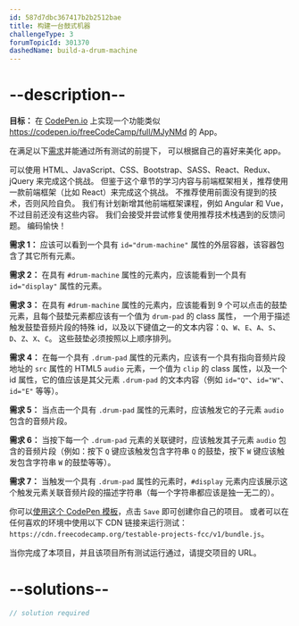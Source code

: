```yaml
---
id: 587d7dbc367417b2b2512bae
title: 构建一台鼓式机器
challengeType: 3
forumTopicId: 301370
dashedName: build-a-drum-machine
---
```


# --description--

**目标：** 在 [CodePen.io](https://codepen.io) 上实现一个功能类似 <https://codepen.io/freeCodeCamp/full/MJyNMd> 的 App。

在满足以下[需求](https://en.wikipedia.org/wiki/User_story)并能通过所有测试的前提下， 可以根据自己的喜好来美化 app。

可以使用 HTML、JavaScript、CSS、Bootstrap、SASS、React、Redux、jQuery 来完成这个挑战。 但鉴于这个章节的学习内容与前端框架相关，推荐使用一款前端框架（比如 React）来完成这个挑战。 不推荐使用前面没有提到的技术，否则风险自负。 我们有计划新增其他前端框架课程，例如 Angular 和 Vue，不过目前还没有这些内容。 我们会接受并尝试修复使用推荐技术栈遇到的反馈问题。 编码愉快！

**需求 1：** 应该可以看到一个具有 `id="drum-machine"` 属性的外层容器，该容器包含了其它所有元素。

**需求 2：** 在具有 `#drum-machine` 属性的元素内，应该能看到一个具有 `id="display"` 属性的元素。

**需求 3：** 在具有 `#drum-machine` 属性的元素内，应该能看到 9 个可以点击的鼓垫元素，且每个鼓垫元素都应该有一个值为 `drum-pad` 的 class 属性， 一个用于描述触发鼓垫音频片段的特殊 id，以及以下键值之一的文本内容：`Q`、`W`、`E`、`A`、`S`、`D`、`Z`、`X`、`C`。 这些鼓垫必须按照以上顺序排列。

**需求 4：** 在每一个具有 `.drum-pad` 属性的元素内，应该有一个具有指向音频片段地址的 `src` 属性的 HTML5 `audio` 元素，一个值为 `clip` 的 class 属性，以及一个 id 属性，它的值应该是其父元素 `.drum-pad` 的文本内容（例如 `id="Q"`、`id="W"`、`id="E"` 等等）。

**需求 5：** 当点击一个具有 `.drum-pad` 属性的元素时，应该触发它的子元素 `audio` 包含的音频片段。

**需求 6：** 当按下每一个 `.drum-pad` 元素的关联键时，应该触发其子元素 `audio` 包含的音频片段（例如：按下 `Q` 键应该触发包含字符串 `Q` 的鼓垫，按下 `W` 键应该触发包含字符串 `W` 的鼓垫等等）。

**需求 7：** 当触发一个具有 `.drum-pad` 属性的元素时，`#display` 元素内应该展示这个触发元素关联音频片段的描述字符串（每一个字符串都应该是独一无二的）。

你可以<a href='https://codepen.io/pen?template=MJjpwO' target='_blank' rel='nofollow'>使用这个 CodePen 模板</a>，点击 `Save` 即可创建你自己的项目。 或者可以在任何喜欢的环境中使用以下 CDN 链接来运行测试：`https://cdn.freecodecamp.org/testable-projects-fcc/v1/bundle.js`。

当你完成了本项目，并且该项目所有测试运行通过，请提交项目的 URL。

# --solutions--

```js
// solution required
```
